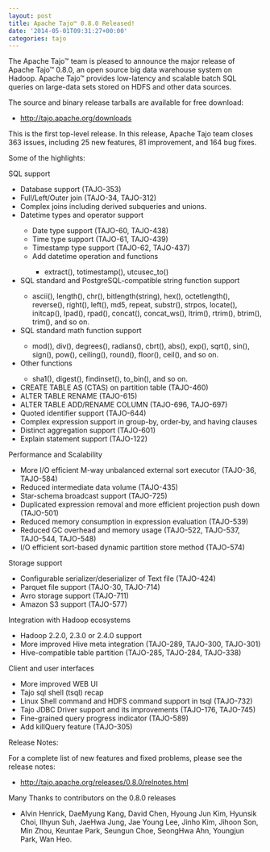 ```yaml
---
layout: post
title: Apache Tajo™ 0.8.0 Released!
date: '2014-05-01T09:31:27+00:00'
categories: tajo
---
```

<p class="p1">The Apache Tajo™ team is pleased to announce the major release of Apache Tajo™ 0.8.0, an open source big data warehouse system on Hadoop. Apache Tajo™ provides low-latency and scalable batch SQL queries on large-data sets stored on HDFS and other data sources.</p> 
  <p class="p1">The source and binary release tarballs are available for free download:</p> 
  <ul class="ul1"> 
    <li class="li3"><a href="http://tajo.apache.org/downloads">http://tajo.apache.org/downloads</a></li> 
  </ul> 
  <p class="p2">This is the first top-level release. In this release, Apache Tajo team closes 363 issues, including 25 new features, 81 improvement, and 164 bug fixes.</p> 
  <p class="p4">Some of the highlights:</p> 
  <p class="p5">SQL support</p> 
  <ul class="ul1"> 
    <li class="li6">Database support (TAJO-353)</li> 
    <li class="li6">Full/Left/Outer join (TAJO-34, TAJO-312)</li> 
    <li class="li6">Complex joins including derived subqueries and unions.</li> 
    <li class="li6">Datetime types and operator support</li> 
    <ul class="ul1"> 
      <li class="li6">Date type support (TAJO-60, TAJO-438)</li> 
      <li class="li6">Time type support (TAJO-61, TAJO-439)</li> 
      <li class="li6">Timestamp type support (TAJO-62, TAJO-437)</li> 
      <li class="li6">Add datetime operation and functions</li> 
      <ul class="ul1"> 
        <li class="li6">extract(), totimestamp(), utcusec_to()</li> 
      </ul> 
    </ul> 
    <li class="li6">SQL standard and PostgreSQL-compatible string function support</li> 
    <ul class="ul1"> 
      <li class="li6">ascii(), length(), chr(), bitlength(string), hex(), octetlength(), reverse(), right(), left(), md5, repeat, substr(), strpos, locate(), initcap(), lpad(), rpad(), concat(), concat_ws(), ltrim(), rtrim(), btrim(), trim(), and so on.</li> 
    </ul> 
    <li class="li6">SQL standard math function support</li> 
    <ul class="ul1"> 
      <li class="li6">mod(), div(), degrees(), radians(), cbrt(), abs(), exp(), sqrt(), sin(), sign(), pow(), ceiling(), round(), floor(), ceil(), and so on.</li> 
    </ul> 
    <li class="li6">Other functions</li> 
    <ul class="ul1"> 
      <li class="li6">sha1(), digest(), findinset(), to_bin(), and so on.</li> 
    </ul> 
    <li class="li6">CREATE TABLE AS (CTAS) on partition table (TAJO-460)</li> 
    <li class="li6">ALTER TABLE RENAME (TAJO-615)</li> 
    <li class="li6">ALTER TABLE ADD/RENAME COLUMN (TAJO-696, TAJO-697)</li> 
    <li class="li6">Quoted identifier support (TAJO-644)</li> 
    <li class="li6">Complex expression support in group-by, order-by, and having clauses</li> 
    <li class="li6">Distinct aggregation support (TAJO-601)</li> 
    <li class="li6">Explain statement support (TAJO-122)</li> 
  </ul> 
  <p class="p5">Performance and Scalability</p> 
  <ul class="ul1"> 
    <li class="li6">More I/O efficient M-way unbalanced external sort executor (TAJO-36, TAJO-584)</li> 
    <li class="li6">Reduced intermediate data volume (TAJO-435)</li> 
    <li class="li6">Star-schema broadcast support (TAJO-725)</li> 
    <li class="li6">Duplicated expression removal and more efficient projection push down (TAJO-501)</li> 
    <li class="li6">Reduced memory consumption in expression evaluation (TAJO-539)</li> 
    <li class="li6">Reduced GC overhead and memory usage (TAJO-522, TAJO-537, TAJO-544, TAJO-548)</li> 
    <li class="li6">I/O efficient sort-based dynamic partition store method (TAJO-574)</li> 
  </ul> 
  <p class="p5">Storage support</p> 
  <ul class="ul1"> 
    <li class="li6">Configurable serializer/deserializer of Text file (TAJO-424)</li> 
    <li class="li6">Parquet file support (TAJO-30, TAJO-714)</li> 
    <li class="li6">Avro storage support (TAJO-711)</li> 
    <li class="li6">Amazon S3 support (TAJO-577)</li> 
  </ul> 
  <p class="p5">Integration with Hadoop ecosystems</p> 
  <ul class="ul1"> 
    <li class="li6">Hadoop 2.2.0, 2.3.0 or 2.4.0 support</li> 
    <li class="li6">More improved Hive meta integration (TAJO-289, TAJO-300, TAJO-301)</li> 
    <li class="li6">Hive-compatible table partition (TAJO-285, TAJO-284, TAJO-338)</li> 
  </ul> 
  <p class="p5">Client and user interfaces</p> 
  <ul class="ul1"> 
    <li class="li6">More improved WEB UI</li> 
    <li class="li6">Tajo sql shell (tsql) recap</li> 
    <li class="li6">Linux Shell command and HDFS command support in tsql (TAJO-732)</li> 
    <li class="li6">Tajo JDBC Driver support and its improvements (TAJO-176, TAJO-745)</li> 
    <li class="li6">Fine-grained query progress indicator (TAJO-589)</li> 
    <li class="li6">Add killQuery feature (TAJO-305)</li> 
  </ul> 
  <p class="p4">Release Notes:</p> 
  <p class="p2">For a complete list of new features and fixed problems, please see the release notes:</p> 
  <ul class="ul1"> 
    <li class="li3"><a href="http://tajo.apache.org/releases/0.8.0/relnotes.html">http://tajo.apache.org/releases/0.8.0/relnotes.html</a></li> 
  </ul> 
  <p class="p4">Many Thanks to contributors on the 0.8.0 releases</p> 
  <ul class="ul1"> 
    <li class="li6">Alvin Henrick, DaeMyung Kang, David Chen, Hyoung Jun Kim, Hyunsik Choi, Ilhyun Suh, JaeHwa Jung, Jae Young Lee, Jinho Kim, Jihoon Son, Min Zhou, Keuntae Park, Seungun Choe, SeongHwa Ahn, Youngjun Park, Wan Heo.</li> 
  </ul>
